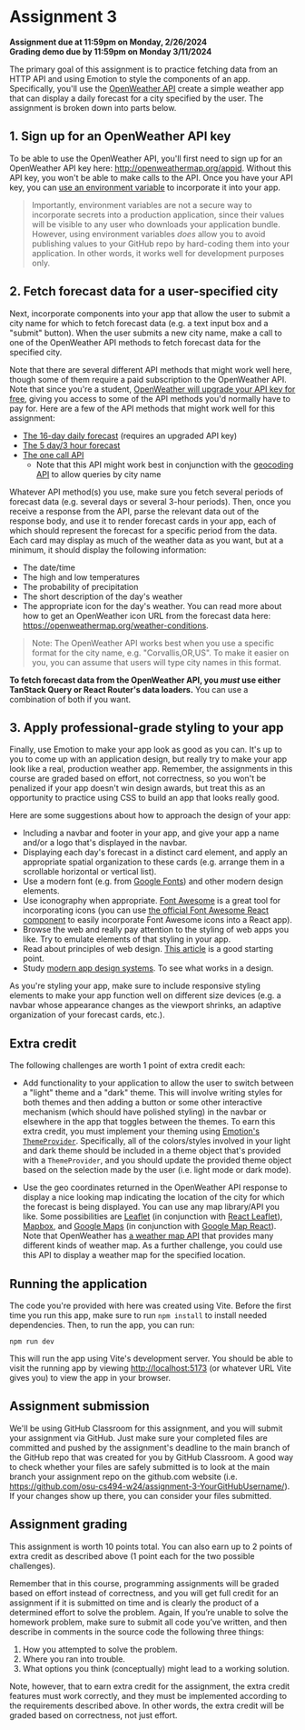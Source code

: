 # Assignment 3

**Assignment due at 11:59pm on Monday, 2/26/2024**<br>
**Grading demo due by 11:59pm on Monday 3/11/2024**

The primary goal of this assignment is to practice fetching data from an HTTP API and using Emotion to style the components of an app.  Specifically, you'll use the [OpenWeather API](https://openweathermap.org/api) create a simple weather app that can display a daily forecast for a city specified by the user.  The assignment is broken down into parts below.

## 1. Sign up for an OpenWeather API key

To be able to use the OpenWeather API, you'll first need to sign up for an OpenWeather API key here: http://openweathermap.org/appid.  Without this API key, you won't be able to make calls to the API.  Once you have your API key, you can [use an environment variable](https://vitejs.dev/guide/env-and-mode) to incorporate it into your app.

> Importantly, environment variables are not a secure way to incorporate secrets into a production application, since their values will be visible to any user who downloads your application bundle.  However, using environment variables *does* allow you to avoid publishing values to your GitHub repo by hard-coding them into your application.  In other words, it works well for development purposes only.

## 2. Fetch forecast data for a user-specified city

Next, incorporate components into your app that allow the user to submit a city name for which to fetch forecast data (e.g. a text input box and a "submit" button).  When the user submits a new city name, make a call to one of the OpenWeather API methods to fetch forecast data for the specified city.

Note that there are several different API methods that might work well here, though some of them require a paid subscription to the OpenWeather API.  Note that since you're a student, [OpenWeather will upgrade your API key for free](https://openweathermap.org/price#offers), giving you access to some of the API methods you'd normally have to pay for.  Here are a few of the API methods that might work well for this assignment:
  * [The 16-day daily forecast](https://openweathermap.org/forecast16) (requires an upgraded API key)
  * [The 5 day/3 hour forecast](https://openweathermap.org/forecast5)
  * [The one call API](https://openweathermap.org/api/one-call-api)
    * Note that this API might work best in conjunction with the [geocoding API](https://openweathermap.org/api/geocoding-api) to allow queries by city name

Whatever API method(s) you use, make sure you fetch several periods of forecast data (e.g. several days or several 3-hour periods).  Then, once you receive a response from the API, parse the relevant data out of the response body, and use it to render forecast cards in your app, each of which should represent the forecast for a specific period from the data.  Each card may display as much of the weather data as you want, but at a minimum, it should display the following information:
  * The date/time
  * The high and low temperatures
  * The probability of precipitation
  * The short description of the day's weather
  * The appropriate icon for the day's weather.  You can read more about how to get an OpenWeather icon URL from the forecast data here: https://openweathermap.org/weather-conditions.

> Note: The OpenWeather API works best when you use a specific format for the city name, e.g. "Corvallis,OR,US".  To make it easier on you, you can assume that users will type city names in this format.

**To fetch forecast data from the OpenWeather API, you *must* use either TanStack Query or React Router's data loaders.**  You can use a combination of both if you want.

## 3. Apply professional-grade styling to your app

Finally, use Emotion to make your app look as good as you can.  It's up to you to come up with an application design, but really try to make your app look like a real, production weather app.  Remember, the assignments in this course are graded based on effort, not correctness, so you won't be penalized if your app doesn't win design awards, but treat this as an opportunity to practice using CSS to build an app that looks really good.

Here are some suggestions about how to approach the design of your app:
  * Including a navbar and footer in your app, and give your app a name and/or a logo that's displayed in the navbar.
  * Displaying each day's forecast in a distinct card element, and apply an appropriate spatial organization to these cards (e.g. arrange them in a scrollable horizontal or vertical list).
  * Use a modern font (e.g. from [Google Fonts](https://fonts.google.com)) and other modern design elements.
  * Use iconography when appropriate.  [Font Awesome](https://fontawesome.com/) is a great tool for incorporating icons (you can use [the official Font Awesome React component](https://fontawesome.com/how-to-use/on-the-web/using-with/react) to easily incorporate Font Awesome icons into a React app).
  * Browse the web and really pay attention to the styling of web apps you like.  Try to emulate elements of that styling in your app.
  * Read about principles of web design.  [This article](https://xd.adobe.com/ideas/principles/web-design/web-page-design/) is a good starting point.
  * Study [modern app design systems](https://designsystemsrepo.com/design-systems-recent/). To see what works in a design.

As you're styling your app, make sure to include responsive styling elements to make your app function well on different size devices (e.g. a navbar whose appearance changes as the viewport shrinks, an adaptive organization of your forecast cards, etc.).

## Extra credit

The following challenges are worth 1 point of extra credit each:

  * Add functionality to your application to allow the user to switch between a "light" theme and a "dark" theme.  This will involve writing styles for both themes and then adding a button or some other interactive mechanism (which should have polished styling) in the navbar or elsewhere in the app that toggles between the themes.  To earn this extra credit, you must implement your theming using [Emotion's `ThemeProvider`](https://emotion.sh/docs/theming).  Specifically, all of the colors/styles involved in your light and dark theme should be included in a theme object that's provided with a `ThemeProvider`, and you should update the provided theme object based on the selection made by the user (i.e. light mode or dark mode).

  * Use the geo coordinates returned in the OpenWeather API response to display a nice looking map indicating the location of the city for which the forecast is being displayed.  You can use any map library/API you like.  Some possibilities are [Leaflet](https://leafletjs.com/) (in conjunction with [React Leaflet](https://react-leaflet.js.org/)), [Mapbox](https://www.mapbox.com/), and [Google Maps](https://developers.google.com/maps/documentation/javascript/overview) (in conjunction with [Google Map React](https://www.npmjs.com/package/google-map-react)).  Note that OpenWeather has [a weather map API](https://openweathermap.org/api/weathermaps) that provides many different kinds of weather map.  As a further challenge, you could use this API to display a weather map for the specified location.

## Running the application

The code you're provided with here was created using Vite.  Before the first time you run this app, make sure to run `npm install` to install needed dependencies.  Then, to run the app, you can run:
```
npm run dev
```
This will run the app using Vite's development server.  You should be able to visit the running app by viewing [http://localhost:5173](http://localhost:5173) (or whatever URL Vite gives you) to view the app in your browser.

## Assignment submission

We'll be using GitHub Classroom for this assignment, and you will submit your assignment via GitHub.  Just make sure your completed files are committed and pushed by the assignment's deadline to the main branch of the GitHub repo that was created for you by GitHub Classroom.  A good way to check whether your files are safely submitted is to look at the main branch your assignment repo on the github.com website (i.e. https://github.com/osu-cs494-w24/assignment-3-YourGitHubUsername/). If your changes show up there, you can consider your files submitted.

## Assignment grading

This assignment is worth 10 points total.  You can also earn up to 2 points of extra credit as described above (1 point each for the two possible challenges).

Remember that in this course, programming assignments will be graded based on effort instead of correctness, and you will get full credit for an assignment if it is submitted on time and is clearly the product of a determined effort to solve the problem.  Again, If you’re unable to solve the homework problem, make sure to submit all code you’ve written, and then describe in comments in the source code the following three things:
  1. How you attempted to solve the problem.
  2. Where you ran into trouble.
  3. What options you think (conceptually) might lead to a working solution.

Note, however, that to earn extra credit for the assignment, the extra credit features must work correctly, and they must be implemented according to the requirements described above.  In other words, the extra credit will be graded based on correctness, not just effort.
